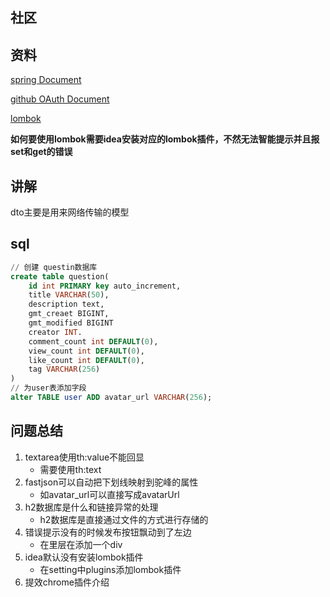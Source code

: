 ## 社区

## 资料
[spring Document](https://spring.io/guides)

[github OAuth Document](https://developer.github.com/apps/building-oauth-apps/creating-an-oauth-app/)

[lombok](https://projectlombok.org/)

**如何要使用lombok需要idea安装对应的lombok插件，不然无法智能提示并且报set和get的错误**

## 讲解
dto主要是用来网络传输的模型

## sql  

```sql
// 创建 questin数据库
create table question(
	id int PRIMARY key auto_increment,
	title VARCHAR(50),
	description text,
	gmt_creaet BIGINT,
	gmt_modified BIGINT
	creator INT.
	comment_count int DEFAULT(0),
	view_count int DEFAULT(0),
	like_count int DEFAULT(0),
	tag VARCHAR(256)
)
// 为user表添加字段
alter TABLE user ADD avatar_url VARCHAR(256);
```

## 问题总结
1. textarea使用th:value不能回显
    - 需要使用th:text
2. fastjson可以自动把下划线映射到驼峰的属性
    - 如avatar_url可以直接写成avatarUrl
3. h2数据库是什么和链接异常的处理
    - h2数据库是直接通过文件的方式进行存储的
4. 错误提示没有的时候发布按钮飘动到了左边
    - 在里层在添加一个div
6. idea默认没有安装lombok插件
    - 在setting中plugins添加lombok插件
7. 提效chrome插件介绍




